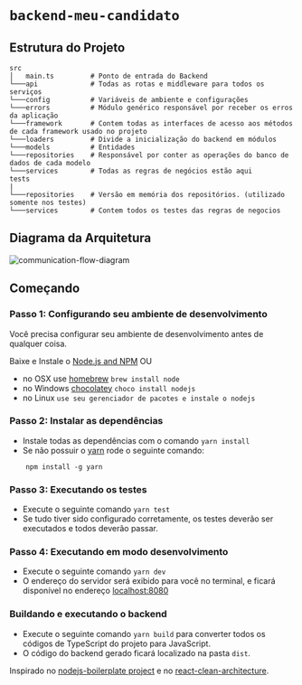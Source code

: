 # `backend-meu-candidato`

## Estrutura do Projeto 

```
src
│   main.ts         # Ponto de entrada do Backend
└───api             # Todas as rotas e middleware para todos os serviços
└───config          # Variáveis de ambiente e configurações
└───errors          # Módulo genérico responsável por receber os erros da aplicação
└───framework       # Contem todas as interfaces de acesso aos métodos de cada framework usado no projeto
└───loaders         # Divide a inicialização do backend em módulos
└───models          # Entidades
└───repositories    # Responsável por conter as operações do banco de dados de cada modelo
└───services        # Todas as regras de negócios estão aqui
tests
|
└───repositories    # Versão em memória dos repositórios. (utilizado somente nos testes)
└───services        # Contem todos os testes das regras de negocios

```

## Diagrama da Arquitetura

![communication-flow-diagram](https://github.com/Kyhaiu/meu-candidato/tree/master/backend/docs/images/Diagrama.jpg)


## Começando

### Passo 1: Configurando seu ambiente de desenvolvimento


Você precisa configurar seu ambiente de desenvolvimento antes de qualquer coisa.

Baixe e Instale o [Node.js and NPM](https://nodejs.org/en/download/) OU

- no OSX use [homebrew](http://brew.sh) `brew install node`
- no Windows [chocolatey](https://chocolatey.org/) `choco install nodejs`
- no Linux `use seu gerenciador de pacotes e instale o nodejs`

### Passo 2: Instalar as dependências


- Instale todas as dependências com o comando `yarn install`
- Se não possuir o [yarn](https://yarnpkg.com/) rode o seguinte comando:
```
    npm install -g yarn
```

### Passo 3: Executando os testes


- Execute o seguinte comando `yarn test`
- Se tudo tiver sido configurado corretamente, os testes deverão ser executados e todos deverão passar.


### Passo 4: Executando em modo desenvolvimento
 
- Execute o seguinte comando `yarn dev`
- O endereço do servidor será exibido para você no terminal, e ficará disponível no endereço [localhost:8080](http://localhost:8080)

### Buildando e executando o backend

- Execute o seguinte comando `yarn build` para converter todos os códigos de TypeScript do projeto para JavaScript.
- O código do backend gerado ficará localizado na pasta `dist`.

Inspirado no [nodejs-boilerplate project](https://github.com/satishbabariya/nodejs-boilerplate) e no [react-clean-architecture](https://github.com/eduardomoroni/react-clean-architecture).
